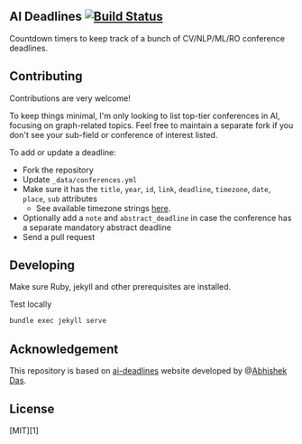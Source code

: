 ## AI Deadlines [![Build Status](https://travis-ci.com/anthonysong98/graph-ai-deadlines.svg?branch=gh-pages)](https://travis-ci.com/anthonysong98/graph-ai-deadlines)

Countdown timers to keep track of a bunch of CV/NLP/ML/RO conference deadlines.

## Contributing

Contributions are very welcome!

To keep things minimal, I'm only looking to list top-tier conferences in AI, focusing on graph-related topics. Feel free to maintain a separate fork if you don't see your sub-field or conference of interest listed.

To add or update a deadline:
- Fork the repository
- Update `_data/conferences.yml`
- Make sure it has the `title`, `year`, `id`, `link`, `deadline`, `timezone`, `date`, `place`, `sub` attributes
    + See available timezone strings [here](https://momentjs.com/timezone/).
- Optionally add a `note` and `abstract_deadline` in case the conference has a separate mandatory abstract deadline
- Send a pull request

## Developing
Make sure Ruby, jekyll and other prerequisites are installed.

Test locally
```bash
bundle exec jekyll serve
```

## Acknowledgement
This repository is based on [ai-deadlines](https://aideadlin.es/) website developed by @[Abhishek Das](http://abhishekdas.com/).

## License

[MIT][1]
